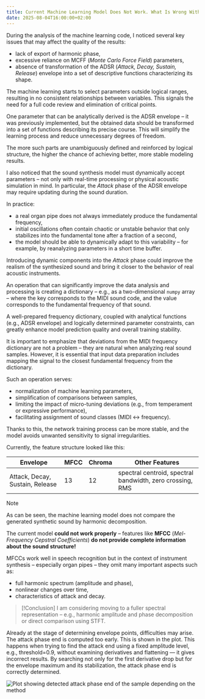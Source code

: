 ```yaml
---
title: Current Machine Learning Model Does Not Work. What Is Wrong With It?
date: 2025-08-04T16:00:00+02:00
---
```


During the analysis of the machine learning code, I noticed several key issues that may affect the quality of the results:

- lack of export of harmonic phase,
- excessive reliance on MCFF (*Monte Carlo Force Field*) parameters,
- absence of transformation of the ADSR (*Attack, Decay, Sustain, Release*) envelope into a set of descriptive functions characterizing its shape.

The machine learning starts to select parameters outside logical ranges, resulting in no consistent relationships between variables. This signals the need for a full code review and elimination of critical points.

One parameter that can be analytically derived is the ADSR envelope – it was previously implemented, but the obtained data should be transformed into a set of functions describing its precise course. This will simplify the learning process and reduce unnecessary degrees of freedom.

The more such parts are unambiguously defined and reinforced by logical structure, the higher the chance of achieving better, more stable modeling results.

I also noticed that the sound synthesis model must dynamically accept parameters – not only with real-time processing or physical acoustic simulation in mind. In particular, the *Attack* phase of the ADSR envelope may require updating during the sound duration.

In practice:

- a real organ pipe does not always immediately produce the fundamental frequency,
- initial oscillations often contain chaotic or unstable behavior that only stabilizes into the fundamental tone after a fraction of a second,
- the model should be able to dynamically adapt to this variability – for example, by reanalyzing parameters in a short time buffer.

Introducing dynamic components into the *Attack* phase could improve the realism of the synthesized sound and bring it closer to the behavior of real acoustic instruments.

An operation that can significantly improve the data analysis and processing is creating a dictionary – e.g., as a two-dimensional `numpy` array – where the key corresponds to the MIDI sound code, and the value corresponds to the fundamental frequency of that sound.

A well-prepared frequency dictionary, coupled with analytical functions (e.g., ADSR envelope) and logically determined parameter constraints, can greatly enhance model prediction quality and overall training stability.

It is important to emphasize that deviations from the MIDI frequency dictionary are not a problem – they are natural when analyzing real sound samples. However, it is essential that input data preparation includes mapping the signal to the closest fundamental frequency from the dictionary.

Such an operation serves:

- normalization of machine learning parameters,
- simplification of comparisons between samples,
- limiting the impact of micro-tuning deviations (e.g., from temperament or expressive performance),
- facilitating assignment of sound classes (MIDI ↔ frequency).

Thanks to this, the network training process can be more stable, and the model avoids unwanted sensitivity to signal irregularities.

Currently, the feature structure looked like this:

| Envelope                      | MFCC | Chroma | Other Features                          |
| ----------------------------- | ---- | ------ | ------------------------------------- |
| Attack, Decay, Sustain, Release | 13   | 12     | spectral centroid, spectral bandwidth, zero crossing, RMS |

> [!NOTE]
> As can be seen, the machine learning model does not compare the generated synthetic sound by harmonic decomposition.  
>
> The current model **could not work properly** – features like **MFCC** (*Mel-Frequency Cepstral Coefficients*) **do not provide complete information about the sound structure!**

MFCCs work well in speech recognition but in the context of instrument synthesis – especially organ pipes – they omit many important aspects such as:

- full harmonic spectrum (amplitude and phase),
- nonlinear changes over time,
- characteristics of attack and decay.

> [!Conclusion]
> I am considering moving to a fuller spectral representation – e.g., harmonic amplitude and phase decomposition or direct comparison using STFT.

Already at the stage of determining envelope points, difficulties may arise. The attack phase end is computed too early. This is shown in the plot. This happens when trying to find the attack end using a fixed amplitude level, e.g., threshold=0.9, without examining derivatives and flattening — it gives incorrect results. By searching not only for the first derivative drop but for the envelope maximum and its stabilization, the attack phase end is correctly determined.

![Plot showing detected attack phase end of the sample depending on the method](/images/blog-1-fazy-adsr.png)
